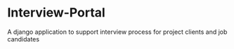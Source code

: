 # Interview-Portal
A django application to support interview process for project clients and job candidates
